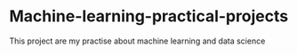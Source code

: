 # Machine-learning-practical-projects
This project are my practise about machine learning and data science

